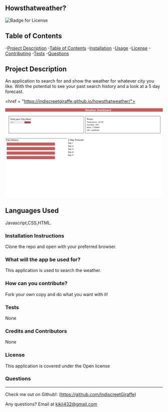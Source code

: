 ## Howsthatweather?

  ![Badge for License](https://img.shields.io/badge/license-Open-informational)
  
  ## Table of Contents
  -[Project Description](#projectDescription)
  -[Table of Contents](#tableofContents)
  -[Installation](#installation)
  -[Usage](#usage)
  -[License](#license)
  -[Contributing](#contributing)
  -[Tests](#tests)
  -[Questions](#questions)


  ## Project Description 
  An application to search for and show the weather for whatever city you like. With the potential to see your past search history and a look at a 5 day forecast.
  
  <href = "https://indiscreetgiraffe.github.io/howsthatweather/">

  
  <img src = "./assets/images/image.jpg">
  
 
  ## Languages Used 
  Javascript,CSS,HTML.

  ### Installation Instructions
  Clone the repo and open with your preferred browser.

  ### What will the app be used for? 
  This application is used to search the weather.

  ### How can you contribute?
  Fork your own copy and do what you want with it!

  ### Tests 
  None

  ### Credits and Contributors 
  None

  ### License
  This application is covered under the Open license
  

  ### Questions
  -------------------------------------------------------------------------------------------------------
  
  Check me out on Github!: (https://github.com/IndiscreetGiraffe) 
  
  Any questions? Email at kikij432@gmail.com
